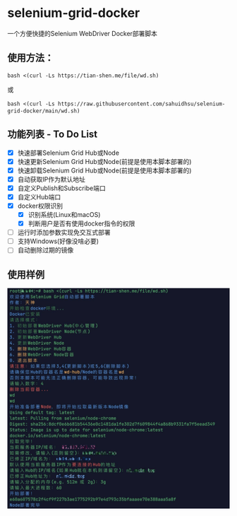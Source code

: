 # selenium-grid-docker
一个方便快捷的Selenium WebDriver Docker部署脚本

## 使用方法：
```shell
bash <(curl -Ls https://tian-shen.me/file/wd.sh)
```
或
```shell
bash <(curl -Ls https://raw.githubusercontent.com/sahuidhsu/selenium-grid-docker/main/wd.sh)
```

## 功能列表 - To Do List
- [x] 快速部署Selenium Grid Hub或Node
- [x] 快速更新Selenium Grid Hub或Node(前提是使用本脚本部署的)
- [x] 快速卸载Selenium Grid Hub或Node(前提是使用本脚本部署的)
- [x] 自动获取IP作为默认地址
- [x] 自定义Publish和Subscribe端口
- [x] 自定义Hub端口
- [x] docker权限识别
  - [x] 识别系统(Linux和macOS)
  - [x] 判断用户是否有使用docker指令的权限
- [ ] 运行时添加参数实现免交互式部署
- [ ] 支持Windows(好像没啥必要)
- [ ] 自动删除过期的镜像

## 使用样例

![使用样例的展示图片](wd-demo.png "使用样例")